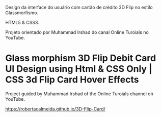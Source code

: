 Design da interface do usuário com cartão de crédito 3D Flip no estilo Glassmorfismo.

HTML5 & CSS3.

Projeto orientado por Muhammad Irshad do canal Online Turoials no YouTube.

# Glass morphism 3D Flip Debit Card UI Design using Html & CSS Only | CSS 3d Flip Card Hover Effects

Project guided by Muhammad Irshad of the Online Turoials channel on YouTube.

https://robertacalmeida.github.io/3D-Flip-Card/

